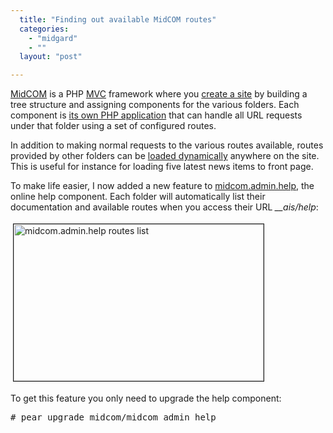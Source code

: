 ```yaml
---
  title: "Finding out available MidCOM routes"
  categories: 
    - "midgard"
    - ""
  layout: "post"

---
```

<p>
<a href="http://www.midgard-project.org/documentation/midcom">MidCOM</a> is a PHP <a href="http://en.wikipedia.org/wiki/Model-view-controller">MVC</a> framework where you <a href="http://www.midgard-project.org/documentation/howto-midcom/">create a site</a> by building a tree structure and assigning components for the various folders. Each component is <a href="http://bergie.iki.fi/blog/midcom_3_at_a_glance.html">its own PHP application</a> that can handle all URL requests under that folder using a set of configured routes.
</p><p>
In addition to making normal requests to the various routes available, routes provided by other folders can be <a href="http://www.midgard-project.org/documentation/midcom-method-dynamic_load/">loaded dynamically</a> anywhere on the site. This is useful for instance for loading five latest news items to front page.
</p><p>
To make life easier, I now added a new feature to <a href="http://pear.midcom-project.org/index.php?package=midcom_admin_help&amp;release=1.2.0&amp;downloads">midcom.admin.help</a>, the online help component. Each folder will automatically list their documentation and available routes when you access their URL <em>__ais/help</em>:
</p><p>
<a href="http://bergie.iki.fi/midcom-serveattachmentguid-00b7e1b86ec411ddb87d8f78c20ba3d3a3d3/midcom_admin_help_routes.png"><img src="http://bergie.iki.fi/midcom-serveattachmentguid-0232a2266ec411ddb7764384836d09cf09cf/midcom_admin_help_routes-tm.jpg" height="251" width="400" border="1" hspace="4" vspace="4" alt="midcom.admin.help routes list" title="midcom.admin.help routes list" /></a>
</p><p>
To get this feature you only need to upgrade the help component:
</p><pre>
# pear upgrade midcom/midcom_admin_help
</pre>